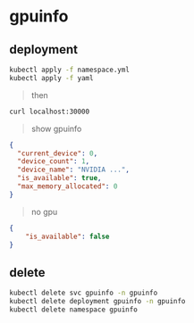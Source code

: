 # gpuinfo

## deployment

```bash
kubectl apply -f namespace.yml
kubectl apply -f yaml
```

>  then

```bash
curl localhost:30000
```

> show gpuinfo

```json
{
  "current_device": 0,
  "device_count": 1,
  "device_name": "NVIDIA ...",
  "is_available": true,
  "max_memory_allocated": 0
}
```

> no gpu

```json
{
    "is_available": false
}
```

## delete

```bash
kubectl delete svc gpuinfo -n gpuinfo
kubectl delete deployment gpuinfo -n gpuinfo
kubectl delete namespace gpuinfo
```


